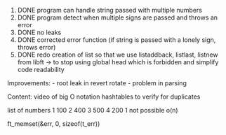 1. DONE program can handle string passed with multiple numbers
2. DONE program detect when multiple signs are passed and throws an error
3. DONE no leaks 
4. DONE corrected error function (if string is passed with a lonely sign, throws error)
5. DONE redo creation of list so that we use listaddback, listlast, listnew from libft -> to stop using global head which is forbidden and simplify code readability

Improvements:
	- root leak in revert rotate
	- problem in parsing

Content:
	video of big O notation
	hashtables to verify for duplicates



list of numbers
1 100
2 400
3 500
4 200
1 not possible
o(n)

ft_memset(&err, 0, sizeof(t_err))
